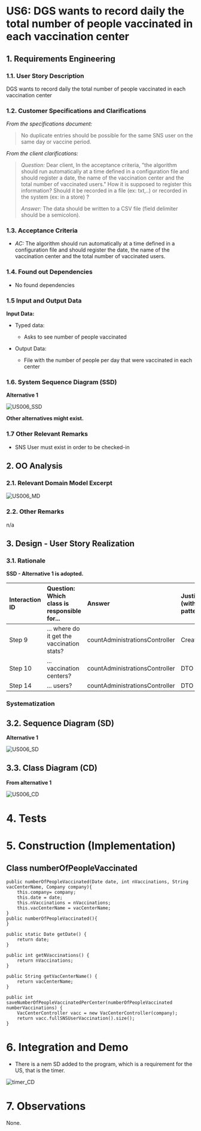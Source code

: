 # US6: DGS wants to record daily the total number of people vaccinated in each vaccination center

## 1. Requirements Engineering
### 1.1. User Story Description

DGS wants to record daily the total number of people vaccinated in each vaccination center

### 1.2. Customer Specifications and Clarifications

*From the specifications document:*
> No duplicate entries should be possible for the same SNS user on the same day or vaccine period.

*From the client clarifications:*
> *Question:* Dear client, In the acceptance criteria, "the algorithm should run automatically at a time defined in a configuration file and should register a date, the name of the vaccination center and the total number of vaccinated users." How it is supposed to register this information? Should it be recorded in a file (ex: txt,..) or recorded in the system (ex: in a store) ?
>
> *Answer:* The data should be written to a CSV file (field delimiter should be a semicolon).

### 1.3. Acceptance Criteria

* *AC:* The algorithm should run automatically at a time defined in a configuration file and should register the date, the name of the vaccination center and the total number of vaccinated users.


### 1.4. Found out Dependencies

* No found dependencies


### 1.5 Input and Output Data

**Input Data:**

* Typed data:
    * Asks to see number of people vaccinated

* Output Data:
  * File with the number of people per day that were vaccinated in each center


### 1.6. System Sequence Diagram (SSD)

**Alternative 1**

![US006_SSD](US006_SSD.svg)

**Other alternatives might exist.**

### 1.7 Other Relevant Remarks

* SNS User must exist in order to be checked-in


## 2. OO Analysis

### 2.1. Relevant Domain Model Excerpt

![US006_MD](US006_MD.svg)

### 2.2. Other Remarks

n/a

## 3. Design - User Story Realization

### 3.1. Rationale

**SSD - Alternative 1 is adopted.**

| Interaction ID | Question: Which class is responsible for...  | Answer                         | Justification (with patterns)             |
|:---------------|:---------------------------------------------|:-------------------------------|:------------------------------------------|
| Step 9         | ... where do it get the vaccination stats?   | countAdministrationsController | Creator                                   |
| Step 10        | ... vaccination centers?                     | countAdministrationsController | DTO                                       |	
| Step 14        | ... users?                                   | countAdministrationsController | DTO                                       |

### Systematization ##
## 3.2. Sequence Diagram (SD)

**Alternative 1**

![US006_SD](US006_SD.svg)


## 3.3. Class Diagram (CD)

**From alternative 1**

![US006_CD](US006_CD.svg)

# 4. Tests

# 5. Construction (Implementation)

## Class numberOfPeopleVaccinated

    public numberOfPeopleVaccinated(Date date, int nVaccinations, String vacCenterName, Company company){
        this.company= company;
        this.date = date;
        this.nVaccinations = nVaccinations;
        this.vacCenterName = vacCenterName;
    }
    public numberOfPeopleVaccinated(){
    }

    public static Date getDate() {
        return date;
    }

    public int getNVaccinations() {
        return nVaccinations;
    }

    public String getVacCenterName() {
        return vacCenterName;
    }

    public int saveNumberOfPeopleVaccinatedPerCenter(numberOfPeopleVaccinated numberVaccinations) {
        VacCenterController vacc = new VacCenterController(company);
        return vacc.fullSNSUserVaccination().size();
    }

# 6. Integration and Demo
* There is a nem SD added to the program, which is a requirement for the US, that is the timer.

![timer_CD](timer_SD.svg)
# 7. Observations
None.









